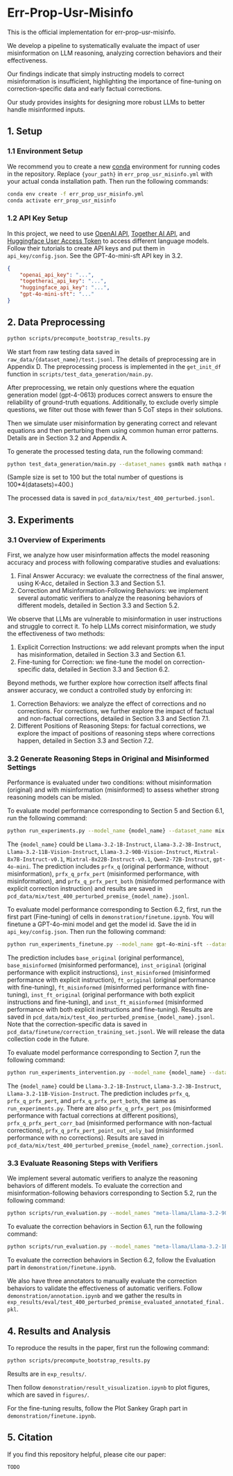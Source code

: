 # Err-Prop-Usr-Misinfo

This is the official implementation for err-prop-usr-misinfo.

We develop a pipeline to systematically evaluate the impact of user misinformation on LLM reasoning, analyzing correction behaviors and their effectiveness. 

Our findings indicate that simply instructing models to correct misinformation is insufficient, highlighting the importance of fine-tuning on correction-specific data and early factual corrections. 

Our study provides insights for designing more robust LLMs to better handle misinformed inputs.

## 1. Setup

### 1.1 Environment Setup

We recommend you to create a new [conda](https://docs.conda.io/en/latest/) environment for running codes in the repository. Replace `{your_path}` in `err_prop_usr_misinfo.yml` with your actual conda installation path. Then run the following commands:

```bash
conda env create -f err_prop_usr_misinfo.yml
conda activate err_prop_usr_misinfo
```

### 1.2 API Key Setup

In this project, we need to use [OpenAI API](https://platform.openai.com/docs/overview), [Together AI API](https://docs.together.ai/docs/quickstart), and [Huggingface User Access Token](https://huggingface.co/docs/hub/en/security-tokens) to access different language models. Follow their tutorials to create API keys and put them in `api_key/config.json`. See the GPT-4o-mini-sft API key in 3.2.

```json
{
    "openai_api_key": "...",
    "togetherai_api_key": "...",
    "huggingface_api_key": "...",
    "gpt-4o-mini-sft": "..."
}
```

## 2. Data Preprocessing

```bash
python scripts/precompute_bootstrap_results.py
```

We start from raw testing data saved in `raw_data/{dataset_name}/test.jsonl`. The details of preprocessing are in Appendix D. The preprocessing process is implemented in the `get_init_df` function in `scripts/test_data_generation/main.py`.

After preprocessing, we retain only questions where the equation generation model (gpt-4-0613) produces correct answers to ensure the reliability of ground-truth equations. Additionally, to exclude overly simple questions, we filter out those with fewer than 5 CoT steps in their solutions.

Then we simulate user misinformation by generating correct and relevant equations and then perturbing them using common human error patterns. Details are in Section 3.2 and Appendix A.

To generate the processed testing data, run the following command:

```bash
python test_data_generation/main.py --dataset_names gsm8k math mathqa metamath --api_config_file_path api_key/config.json --sample_size 100 --temperature 0.7 --top_p 0.7 --top_k 50 --number_of_outputs 1 
```

(Sample size is set to 100 but the total number of questions is 100*4(datasets)=400.)

The processed data is saved in `pcd_data/mix/test_400_perturbed.jsonl`.

## 3. Experiments

### 3.1 Overview of Experiments

First, we analyze how user misinformation affects the model reasoning accuracy and process with following comparative studies and evaluations:
1. Final Answer Accuracy: we evaluate the correctness of the final answer, using K-Acc, detailed in Section 3.3 and Section 5.1.
2. Correction and Misinformation-Following Behaviors: we implement several automatic verifiers to analyze the reasoning behaviors of different models, detailed in Section 3.3 and Section 5.2.

We observe that LLMs are vulnerable to misinformation in user instructions and struggle to correct it. To help LLMs correct misinformation, we study the effectiveness of two methods:
1. Explicit Correction Instructions: we add relevant prompts when the input has misinformation, detailed in Section 3.3 and Section 6.1.
2. Fine-tuning for Correction: we fine-tune the model on correction-specific data, detailed in Section 3.3 and Section 6.2.

Beyond methods, we further explore how correction itself affects final answer accuracy, we conduct a controlled study by enforcing in:
1. Correction Behaviors: we analyze the effect of corrections and no corrections. For corrections, we further explore the impact of factual and non-factual corrections, detailed in Section 3.3 and Section 7.1.
2. Different Positions of Reasoning Steps: for factual corrections, we explore the impact of positions of reasoning steps where corrections happen, detailed in Section 3.3 and Section 7.2.

### 3.2 Generate Reasoning Steps in Original and Misinformed Settings

Performance is evaluated under two conditions: without misinformation (original) and with misinformation (misinformed) to assess whether strong reasoning models can be misled.

To evaluate model performance corresponding to Section 5 and Section 6.1, run the following command:

```bash
python run_experiments.py --model_name {model_name} --dataset_name mix --sample_size 400 --temperature 0.7 --top_p 0.7 --top_k 50 --number_of_outputs 5 --api_config_file_path api_key/config.json
```

The `{model_name}` could be `Llama-3.2-1B-Instruct`, `Llama-3.2-3B-Instruct`, `Llama-3.2-11B-Vision-Instruct`, `Llama-3.2-90B-Vision-Instruct`, `Mixtral-8x7B-Instruct-v0.1`, `Mixtral-8x22B-Instruct-v0.1`, `Qwen2-72B-Instruct`, `gpt-4o-mini`. The prediction includes `prfx_q` (original performance, without misinformation), `prfx_q_prfx_pert` (misinformed performance, with misinformation), and `prfx_q_prfx_pert_both` (misinformed performance with explicit correction instruction) and results are saved in `pcd_data/mix/test_400_perturbed_premise_{model_name}.jsonl`.

To evaluate model performance corresponding to Section 6.2, first, run the first part (Fine-tuning) of cells in `demonstration/finetune.ipynb`. You will finetune a GPT-4o-mini model and get the model id. Save the id in `api_key/config.json`. Then run the following command:

```bash
python run_experiments_finetune.py --model_name gpt-4o-mini-sft --dataset_name mix --sample_size 400 --temperature 0.7 --top_p 0.7 --top_k 50 --number_of_outputs 5 --api_config_file_path api_key/config.json
```

The prediction includes `base_original` (original performance), `base_misinformed` (misinformed performance), `inst_original` (original performance with explicit instructions), `inst_misinformed` (misinformed performance with explicit instruction), `ft_original` (original performance with fine-tuning), `ft_misinformed` (misinformed performance with fine-tuning), `inst_ft_original` (original performance with both explicit instructions and fine-tuning), and `inst_ft_misinformed` (misinformed performance with both explicit instructions and fine-tuning). Results are saved in `pcd_data/mix/test_4oo_perturbed_premise_{model_name}.jsonl`. Note that the correction-specific data is saved in `pcd_data/finetune/correction_training_set.jsonl`. We will release the data collection code in the future.

To evaluate model performance corresponding to Section 7, run the following command:

```bash
python run_experiments_intervention.py --model_name {model_name} --dataset_name mix --sample_size 400 --temperature 0.7 --top_p 0.7 --top_k 50 --number_of_outputs 5 --api_config_file_path api_key/config.json
```

The `{model_name}` could be `Llama-3.2-1B-Instruct`, `Llama-3.2-3B-Instruct`, `Llama-3.2-11B-Vision-Instruct`. The prediction includes `prfx_q`, `prfx_q_prfx_pert`, and `prfx_q_prfx_pert_both`, the same as `run_experiments.py`. There are also `prfx_q_prfx_pert_pos` (misinformed performance with factual corrections at different positions), `prfx_q_prfx_pert_corr_bad` (misinformed performance with non-factual corrections), `prfx_q_prfx_pert_point_out_only_bad` (misinformed performance with no corrections). Results are saved in `pcd_data/mix/test_400_perturbed_premise_{model_name}_correction.jsonl`.

### 3.3 Evaluate Reasoning Steps with Verifiers

We implement several automatic verifiers to analyze the reasoning behaviors of different models. To evaluate the correction and misinformation-following behaviors corresponding to Section 5.2, run the following command:

```bash
python scripts/run_evaluation.py --model_names "meta-llama/Llama-3.2-90B-Vision-Instruct-Turbo" "Qwen/Qwen2-72B-Instruct" "mistralai/Mixtral-8x7B-Instruct-v0.1" "mistralai/Mixtral-8x22B-Instruct-v0.1" "gpt-4o-mini" "meta-llama/Llama-3.2-1B-Instruct" "meta-llama/Llama-3.2-3B-Instruct" "meta-llama/Llama-3.2-11B-Vision-Instruct" --output_path "./exp_results/eval/test_400_perturbed_premise_evaluated.pkl"
```

To evaluate the correction behaviors in Section 6.1, run the following command:

```bash
python scripts/run_evaluation.py --model_names "meta-llama/Llama-3.2-1B-Instruct" --output_path "./exp_results/eval/test_400_perturbed_premise_evaluated_1b.pkl"
```

To evaluate the correction behaviors in Section 6.2, follow the Evaluation part in `demonstration/finetune.ipynb`.

We also have three annotators to manually evaluate the correction behaviors to validate the effectiveness of automatic verifiers. Follow `demonstration/annotation.ipynb` and we gather the results in `exp_results/eval/test_400_perturbed_premise_evaluated_annotated_final.pkl`.

## 4. Results and Analysis

To reproduce the results in the paper, first run the following command:

```bash
python scripts/precompute_bootstrap_results.py
```

Results are in `exp_results/`.

Then follow `demonstration/result_visualization.ipynb` to plot figures, which are saved in `figures/`.

For the fine-tuning results, follow the Plot Sankey Graph part in `demonstration/finetune.ipynb`.

## 5. Citation

If you find this repository helpful, please cite our paper:

```
TODO
```
